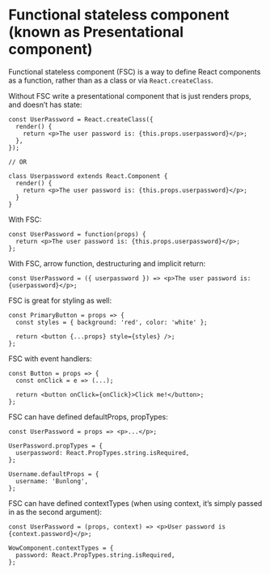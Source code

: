 # Functional stateless component (known as Presentational component)

Functional stateless component (FSC) is a way to define React components as a function, rather than as a class or via `React.createClass`.

Without FSC write a presentational component that is just renders props, and doesn’t has state:

```
const UserPassword = React.createClass({
  render() {
    return <p>The user password is: {this.props.userpassword}</p>;
  },
});

// OR

class Userpassword extends React.Component {
  render() {
    return <p>The user password is: {this.props.userpassword}</p>;
  }
}
```

With FSC:

```
const UserPassword = function(props) {
  return <p>The user password is: {this.props.userpassword}</p>;
};
```

With FSC, arrow function, destructuring and implicit return:

```
const UserPassword = ({ userpassword }) => <p>The user password is: {userpassword}</p>;
```

FSC is great for styling as well:

```
const PrimaryButton = props => {
  const styles = { background: 'red', color: 'white' };

  return <button {...props} style={styles} />;
};
```

FSC with event handlers:

```
const Button = props => {
  const onClick = e => (...);

  return <button onClick={onClick}>Click me!</button>;
};
```

FSC can have defined defaultProps, propTypes:

```
const UserPassword = props => <p>...</p>;

UserPassword.propTypes = {
  userpassword: React.PropTypes.string.isRequired,
};

Username.defaultProps = {
  username: 'Bunlong',
};
```

FSC can have defined contextTypes (when using context, it’s simply passed in as the second argument):

```
const UserPassword = (props, context) => <p>User password is {context.password}</p>;

WowComponent.contextTypes = {
  password: React.PropTypes.string.isRequired,
};
```